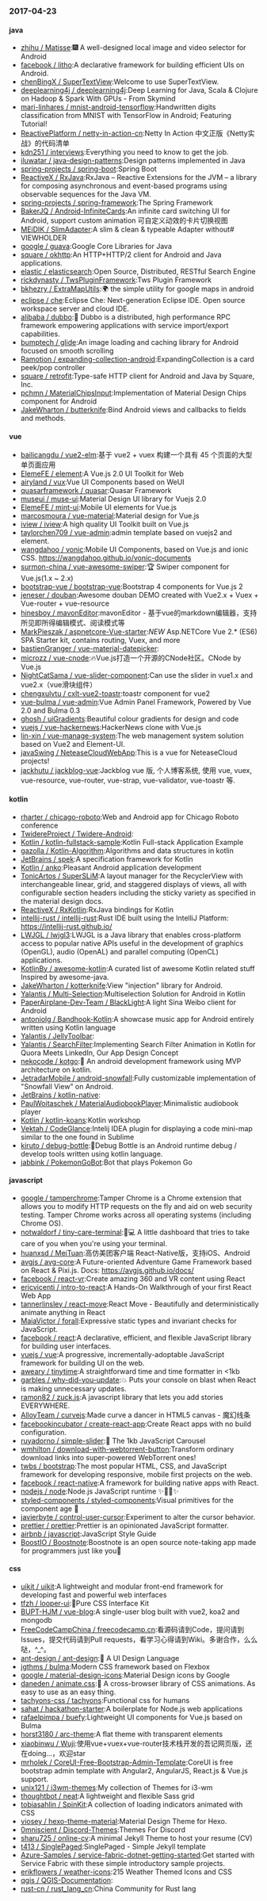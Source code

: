### 2017-04-23

#### java
* [zhihu / Matisse](https://github.com/zhihu/Matisse):🎆 A well-designed local image and video selector for Android
* [facebook / litho](https://github.com/facebook/litho):A declarative framework for building efficient UIs on Android.
* [chenBingX / SuperTextView](https://github.com/chenBingX/SuperTextView):Welcome to use SuperTextView.
* [deeplearning4j / deeplearning4j](https://github.com/deeplearning4j/deeplearning4j):Deep Learning for Java, Scala & Clojure on Hadoop & Spark With GPUs - From Skymind
* [mari-linhares / mnist-android-tensorflow](https://github.com/mari-linhares/mnist-android-tensorflow):Handwritten digits classification from MNIST with TensorFlow in Android; Featuring Tutorial!
* [ReactivePlatform / netty-in-action-cn](https://github.com/ReactivePlatform/netty-in-action-cn):Netty In Action 中文正版《Netty实战》的代码清单
* [kdn251 / interviews](https://github.com/kdn251/interviews):Everything you need to know to get the job.
* [iluwatar / java-design-patterns](https://github.com/iluwatar/java-design-patterns):Design patterns implemented in Java
* [spring-projects / spring-boot](https://github.com/spring-projects/spring-boot):Spring Boot
* [ReactiveX / RxJava](https://github.com/ReactiveX/RxJava):RxJava – Reactive Extensions for the JVM – a library for composing asynchronous and event-based programs using observable sequences for the Java VM.
* [spring-projects / spring-framework](https://github.com/spring-projects/spring-framework):The Spring Framework
* [BakerJQ / Android-InfiniteCards](https://github.com/BakerJQ/Android-InfiniteCards):An infinite card switching UI for Android, support custom animation 可自定义动效的卡片切换视图
* [MEiDIK / SlimAdapter](https://github.com/MEiDIK/SlimAdapter):A slim & clean & typeable Adapter without# VIEWHOLDER
* [google / guava](https://github.com/google/guava):Google Core Libraries for Java
* [square / okhttp](https://github.com/square/okhttp):An HTTP+HTTP/2 client for Android and Java applications.
* [elastic / elasticsearch](https://github.com/elastic/elasticsearch):Open Source, Distributed, RESTful Search Engine
* [rickdynasty / TwsPluginFramework](https://github.com/rickdynasty/TwsPluginFramework):Tws Plugin Framework
* [bkhezry / ExtraMapUtils](https://github.com/bkhezry/ExtraMapUtils):🌍 the simple utility for google maps in android
* [eclipse / che](https://github.com/eclipse/che):Eclipse Che: Next-generation Eclipse IDE. Open source workspace server and cloud IDE.
* [alibaba / dubbo](https://github.com/alibaba/dubbo):📢 Dubbo is a distributed, high performance RPC framework empowering applications with service import/export capabilities.
* [bumptech / glide](https://github.com/bumptech/glide):An image loading and caching library for Android focused on smooth scrolling
* [Ramotion / expanding-collection-android](https://github.com/Ramotion/expanding-collection-android):ExpandingCollection is a card peek/pop controller
* [square / retrofit](https://github.com/square/retrofit):Type-safe HTTP client for Android and Java by Square, Inc.
* [pchmn / MaterialChipsInput](https://github.com/pchmn/MaterialChipsInput):Implementation of Material Design Chips component for Android
* [JakeWharton / butterknife](https://github.com/JakeWharton/butterknife):Bind Android views and callbacks to fields and methods.

#### vue
* [bailicangdu / vue2-elm](https://github.com/bailicangdu/vue2-elm):基于 vue2 + vuex 构建一个具有 45 个页面的大型单页面应用
* [ElemeFE / element](https://github.com/ElemeFE/element):A Vue.js 2.0 UI Toolkit for Web
* [airyland / vux](https://github.com/airyland/vux):Vue UI Components based on WeUI
* [quasarframework / quasar](https://github.com/quasarframework/quasar):Quasar Framework
* [museui / muse-ui](https://github.com/museui/muse-ui):Material Design UI library for Vuejs 2.0
* [ElemeFE / mint-ui](https://github.com/ElemeFE/mint-ui):Mobile UI elements for Vue.js
* [marcosmoura / vue-material](https://github.com/marcosmoura/vue-material):Material design for Vue.js
* [iview / iview](https://github.com/iview/iview):A high quality UI Toolkit built on Vue.js
* [taylorchen709 / vue-admin](https://github.com/taylorchen709/vue-admin):admin template based on vuejs2 and element.
* [wangdahoo / vonic](https://github.com/wangdahoo/vonic):Mobile UI Components, based on Vue.js and ionic CSS. https://wangdahoo.github.io/vonic-documents
* [surmon-china / vue-awesome-swiper](https://github.com/surmon-china/vue-awesome-swiper):🏆 Swiper component for Vue.js(1.x ~ 2.x)
* [bootstrap-vue / bootstrap-vue](https://github.com/bootstrap-vue/bootstrap-vue):Bootstrap 4 components for Vue.js 2
* [jeneser / douban](https://github.com/jeneser/douban):Awesome douban DEMO created with Vue2.x + Vuex + Vue-router + vue-resource
* [hinesboy / mavonEditor](https://github.com/hinesboy/mavonEditor):mavonEditor - 基于vue的markdown编辑器，支持所见即所得编辑模式、阅读模式等
* [MarkPieszak / aspnetcore-Vue-starter](https://github.com/MarkPieszak/aspnetcore-Vue-starter):*NEW* Asp.NETCore Vue 2.* (ES6) SPA Starter kit, contains routing, Vuex, and more
* [bastienGranger / vue-material-datepicker](https://github.com/bastienGranger/vue-material-datepicker):
* [microzz / vue-cnode](https://github.com/microzz/vue-cnode):🔥Vue.js打造一个开源的CNode社区。CNode by Vue.js
* [NightCatSama / vue-slider-component](https://github.com/NightCatSama/vue-slider-component):Can use the slider in vue1.x and vue2.x（vue滑块组件）
* [chengxulvtu / cxlt-vue2-toastr](https://github.com/chengxulvtu/cxlt-vue2-toastr):toastr component for vue2
* [vue-bulma / vue-admin](https://github.com/vue-bulma/vue-admin):Vue Admin Panel Framework, Powered by Vue 2.0 and Bulma 0.3
* [ghosh / uiGradients](https://github.com/ghosh/uiGradients):Beautiful colour gradients for design and code
* [vuejs / vue-hackernews](https://github.com/vuejs/vue-hackernews):HackerNews clone with Vue.js
* [lin-xin / vue-manage-system](https://github.com/lin-xin/vue-manage-system):The web management system solution based on Vue2 and Element-UI.
* [javaSwing / NeteaseCloudWebApp](https://github.com/javaSwing/NeteaseCloudWebApp):This is a vue for NeteaseCloud projects!
* [jackhutu / jackblog-vue](https://github.com/jackhutu/jackblog-vue):Jackblog vue 版, 个人博客系统, 使用 vue, vuex, vue-resource, vue-router, vue-strap, vue-validator, vue-toastr 等.

#### kotlin
* [rharter / chicago-roboto](https://github.com/rharter/chicago-roboto):Web and Android app for Chicago Roboto conference
* [TwidereProject / Twidere-Android](https://github.com/TwidereProject/Twidere-Android):
* [Kotlin / kotlin-fullstack-sample](https://github.com/Kotlin/kotlin-fullstack-sample):Kotlin Full-stack Application Example
* [gazolla / Kotlin-Algorithm](https://github.com/gazolla/Kotlin-Algorithm):Algorithms and data structures in kotlin
* [JetBrains / spek](https://github.com/JetBrains/spek):A specification framework for Kotlin
* [Kotlin / anko](https://github.com/Kotlin/anko):Pleasant Android application development
* [TonicArtos / SuperSLiM](https://github.com/TonicArtos/SuperSLiM):A layout manager for the RecyclerView with interchangeable linear, grid, and staggered displays of views, all with configurable section headers including the sticky variety as specified in the material design docs.
* [ReactiveX / RxKotlin](https://github.com/ReactiveX/RxKotlin):RxJava bindings for Kotlin
* [intellij-rust / intellij-rust](https://github.com/intellij-rust/intellij-rust):Rust IDE built using the IntelliJ Platform: https://intellij-rust.github.io/
* [LWJGL / lwjgl3](https://github.com/LWJGL/lwjgl3):LWJGL is a Java library that enables cross-platform access to popular native APIs useful in the development of graphics (OpenGL), audio (OpenAL) and parallel computing (OpenCL) applications.
* [KotlinBy / awesome-kotlin](https://github.com/KotlinBy/awesome-kotlin):A curated list of awesome Kotlin related stuff Inspired by awesome-java.
* [JakeWharton / kotterknife](https://github.com/JakeWharton/kotterknife):View "injection" library for Android.
* [Yalantis / Multi-Selection](https://github.com/Yalantis/Multi-Selection):Multiselection Solution for Android in Kotlin
* [PaperAirplane-Dev-Team / BlackLight](https://github.com/PaperAirplane-Dev-Team/BlackLight):A light Sina Weibo client for Android
* [antoniolg / Bandhook-Kotlin](https://github.com/antoniolg/Bandhook-Kotlin):A showcase music app for Android entirely written using Kotlin language
* [Yalantis / JellyToolbar](https://github.com/Yalantis/JellyToolbar):
* [Yalantis / SearchFilter](https://github.com/Yalantis/SearchFilter):Implementing Search Filter Animation in Kotlin for Quora Meets LinkedIn, Our App Design Concept
* [nekocode / kotgo](https://github.com/nekocode/kotgo):🚀 An android development framework using MVP architecture on kotlin.
* [JetradarMobile / android-snowfall](https://github.com/JetradarMobile/android-snowfall):Fully customizable implementation of "Snowfall View" on Android.
* [JetBrains / kotlin-native](https://github.com/JetBrains/kotlin-native):
* [PaulWoitaschek / MaterialAudiobookPlayer](https://github.com/PaulWoitaschek/MaterialAudiobookPlayer):Minimalistic audiobook player
* [Kotlin / kotlin-koans](https://github.com/Kotlin/kotlin-koans):Kotlin workshop
* [Vektah / CodeGlance](https://github.com/Vektah/CodeGlance):Intelij IDEA plugin for displaying a code mini-map similar to the one found in Sublime
* [kiruto / debug-bottle](https://github.com/kiruto/debug-bottle):🍼Debug Bottle is an Android runtime debug / develop tools written using kotlin language.
* [jabbink / PokemonGoBot](https://github.com/jabbink/PokemonGoBot):Bot that plays Pokemon Go

#### javascript
* [google / tamperchrome](https://github.com/google/tamperchrome):Tamper Chrome is a Chrome extension that allows you to modify HTTP requests on the fly and aid on web security testing. Tamper Chrome works across all operating systems (including Chrome OS).
* [notwaldorf / tiny-care-terminal](https://github.com/notwaldorf/tiny-care-terminal):💖💻 A little dashboard that tries to take care of you when you're using your terminal.
* [huanxsd / MeiTuan](https://github.com/huanxsd/MeiTuan):高仿美团客户端 React-Native版，支持iOS、Android
* [avgjs / avg-core](https://github.com/avgjs/avg-core):A Future-oriented Adventure Game Framework based on React & Pixi.js. Docs: https://avgjs.github.io/docs/
* [facebook / react-vr](https://github.com/facebook/react-vr):Create amazing 360 and VR content using React
* [ericvicenti / intro-to-react](https://github.com/ericvicenti/intro-to-react):A Hands-On Walkthrough of your first React Web App
* [tannerlinsley / react-move](https://github.com/tannerlinsley/react-move):React Move - Beautifully and deterministically animate anything in React
* [MaiaVictor / forall](https://github.com/MaiaVictor/forall):Expressive static types and invariant checks for JavaScript.
* [facebook / react](https://github.com/facebook/react):A declarative, efficient, and flexible JavaScript library for building user interfaces.
* [vuejs / vue](https://github.com/vuejs/vue):A progressive, incrementally-adoptable JavaScript framework for building UI on the web.
* [aweary / tinytime](https://github.com/aweary/tinytime):A straightforward time and time formatter in <1kb
* [garbles / why-did-you-update](https://github.com/garbles/why-did-you-update):💥 Puts your console on blast when React is making unnecessary updates.
* [ramon82 / zuck.js](https://github.com/ramon82/zuck.js):A javascript library that lets you add stories EVERYWHERE.
* [AlloyTeam / curvejs](https://github.com/AlloyTeam/curvejs):Made curve a dancer in HTML5 canvas - 魔幻线条
* [facebookincubator / create-react-app](https://github.com/facebookincubator/create-react-app):Create React apps with no build configuration.
* [ruyadorno / simple-slider](https://github.com/ruyadorno/simple-slider):🎠 The 1kb JavaScript Carousel
* [wmhilton / download-with-webtorrent-button](https://github.com/wmhilton/download-with-webtorrent-button):Transform ordinary download links into super-powered WebTorrent ones!
* [twbs / bootstrap](https://github.com/twbs/bootstrap):The most popular HTML, CSS, and JavaScript framework for developing responsive, mobile first projects on the web.
* [facebook / react-native](https://github.com/facebook/react-native):A framework for building native apps with React.
* [nodejs / node](https://github.com/nodejs/node):Node.js JavaScript runtime ✨🐢🚀✨
* [styled-components / styled-components](https://github.com/styled-components/styled-components):Visual primitives for the component age 💅
* [javierbyte / control-user-cursor](https://github.com/javierbyte/control-user-cursor):Experiment to alter the cursor behavior.
* [prettier / prettier](https://github.com/prettier/prettier):Prettier is an opinionated JavaScript formatter.
* [airbnb / javascript](https://github.com/airbnb/javascript):JavaScript Style Guide
* [BoostIO / Boostnote](https://github.com/BoostIO/Boostnote):Boostnote is an open source note-taking app made for programmers just like you🚀

#### css
* [uikit / uikit](https://github.com/uikit/uikit):A lightweight and modular front-end framework for developing fast and powerful web interfaces
* [tfzh / looper-ui](https://github.com/tfzh/looper-ui):🍭Pure CSS Interface Kit
* [BUPT-HJM / vue-blog](https://github.com/BUPT-HJM/vue-blog):A single-user blog built with vue2, koa2 and mongodb
* [FreeCodeCampChina / freecodecamp.cn](https://github.com/FreeCodeCampChina/freecodecamp.cn):看源码请到Code，提问请到Issues，提交代码请到Pull requests，看学习心得请到Wiki。多谢合作，么么哒，^_^。
* [ant-design / ant-design](https://github.com/ant-design/ant-design):🐜 A UI Design Language
* [jgthms / bulma](https://github.com/jgthms/bulma):Modern CSS framework based on Flexbox
* [google / material-design-icons](https://github.com/google/material-design-icons):Material Design icons by Google
* [daneden / animate.css](https://github.com/daneden/animate.css):🍿 A cross-browser library of CSS animations. As easy to use as an easy thing.
* [tachyons-css / tachyons](https://github.com/tachyons-css/tachyons):Functional css for humans
* [sahat / hackathon-starter](https://github.com/sahat/hackathon-starter):A boilerplate for Node.js web applications
* [rafaelpimpa / buefy](https://github.com/rafaelpimpa/buefy):Lightweight UI components for Vue.js based on Bulma
* [horst3180 / arc-theme](https://github.com/horst3180/arc-theme):A flat theme with transparent elements
* [xiaobinwu / Wuji](https://github.com/xiaobinwu/Wuji):使用vue+vuex+vue-router技术栈开发的吾记网页版，还在doing...，欢迎star
* [mrholek / CoreUI-Free-Bootstrap-Admin-Template](https://github.com/mrholek/CoreUI-Free-Bootstrap-Admin-Template):CoreUI is free bootstrap admin template with Angular2, AngularJS, React.js & Vue.js support.
* [unix121 / i3wm-themes](https://github.com/unix121/i3wm-themes):My collection of Themes for i3-wm
* [thoughtbot / neat](https://github.com/thoughtbot/neat):A lightweight and flexible Sass grid
* [tobiasahlin / SpinKit](https://github.com/tobiasahlin/SpinKit):A collection of loading indicators animated with CSS
* [viosey / hexo-theme-material](https://github.com/viosey/hexo-theme-material):Material Design Theme for Hexo.
* [0mniscient / Discord-Themes](https://github.com/0mniscient/Discord-Themes):Themes For Discord
* [sharu725 / online-cv](https://github.com/sharu725/online-cv):A minimal Jekyll Theme to host your resume (CV)
* [t413 / SinglePaged](https://github.com/t413/SinglePaged):SinglePaged - Simple Jekyll template
* [Azure-Samples / service-fabric-dotnet-getting-started](https://github.com/Azure-Samples/service-fabric-dotnet-getting-started):Get started with Service Fabric with these simple introductory sample projects.
* [erikflowers / weather-icons](https://github.com/erikflowers/weather-icons):215 Weather Themed Icons and CSS
* [qgis / QGIS-Documentation](https://github.com/qgis/QGIS-Documentation):
* [rust-cn / rust_lang_cn](https://github.com/rust-cn/rust_lang_cn):China Community for Rust lang
